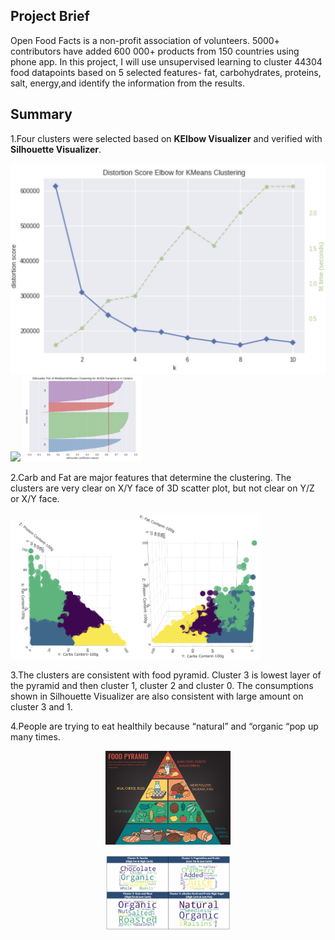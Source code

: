 ## Project Brief

Open Food Facts is a non-profit association of volunteers. 5000+ contributors have added 600 000+ products from 150 countries using phone app. In this project, I will use unsupervised learning to cluster 44304 food datapoints based on 5 selected features- fat, carbohydrates, proteins,	salt, energy,and identify the information from the results.

## Summary

1.Four clusters were selected based on **KElbow Visualizer** and verified with **Silhouette Visualizer**.

![KElbow](https://github.com/brenda751024/Unsupervised-Learning-Open-Food-Facts.github.io/blob/master/KElbow.png)
<img src="Unsupervised-Learning-Open-Food-Facts.github.io/KElbow.png
      " width="200"> <img src="https://github.com/brenda751024/assets/blob/master/Silhouette.png" width="190">

2.Carb and Fat are major features that determine the clustering. The clusters are very clear on X/Y face of 3D scatter plot, but not clear on Y/Z or X/Y face.

<img src="https://github.com/brenda751024/assets/blob/master/3D_XY.png" width="200"><img src="https://github.com/brenda751024/assets/blob/master/3D_YZ.png" width="200">

3.The clusters are consistent with food pyramid. Cluster 3 is lowest layer of the pyramid and then cluster 1, cluster 2 and cluster 0. The consumptions shown in Silhouette Visualizer are also consistent with large amount on cluster 3 and 1. 

4.People are trying to eat healthily because “natural” and “organic “pop up many times.

<p align="center">
<img src="https://github.com/brenda751024/assets/blob/master/food%20pyramind.png" width="200">
<p align="center">
<img src="https://github.com/brenda751024/assets/blob/master/WordCloud.png" width="200">
